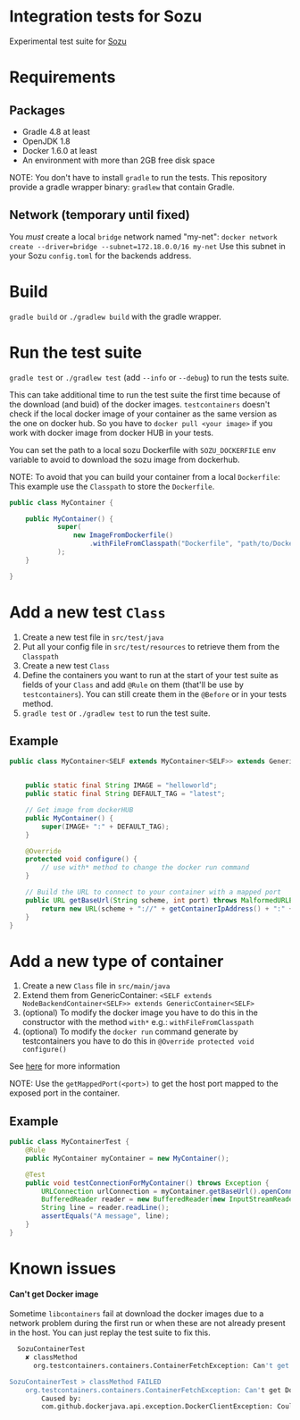 # Integration tests for Sozu

Experimental test suite for [Sozu](https://github.com/sozu-proxy/sozu)

# Requirements

## Packages

- Gradle 4.8 at least
- OpenJDK 1.8
- Docker 1.6.0 at least
- An environment with more than 2GB free disk space

NOTE: You don't have to install `gradle` to run the tests. This repository provide a gradle wrapper binary: `gradlew` that contain Gradle.

## Network (temporary until fixed)

You *must* create a local `bridge` network named "my-net":
`docker network create --driver=bridge --subnet=172.18.0.0/16 my-net`
Use this subnet in your Sozu `config.toml` for the backends address.

# Build

`gradle build` or `./gradlew build` with the gradle wrapper.

# Run the test suite

`gradle test` or `./gradlew test` (add `--info` or `--debug`) to run the tests suite.

This can take additional time to run the test suite the first time because of the download (and buid) of the docker images.
`testcontainers` doesn't check if the local docker image of your container as the same version as the one on docker hub.
So you have to `docker pull <your image>` if you work with docker image from docker HUB in your tests.


You can set the path to a local sozu Dockerfile with `SOZU_DOCKERFILE` env variable to avoid to download the sozu image from dockerhub.


NOTE: To avoid that you can build your container from a local `Dockerfile`:
This example use the `Classpath` to store the `Dockerfile`.

```java
public class MyContainer {

    public MyContainer() {
            super(
                new ImageFromDockerfile()
                    .withFileFromClasspath("Dockerfile", "path/to/Dockerfile")
            );
    }

}
```

# Add a new test `Class`

1. Create a new test file in `src/test/java`
2. Put all your config file in `src/test/resources` to retrieve them from the `Classpath`
3. Create a new test `Class`
4. Define the containers you want to run at the start of your test suite as fields of your `Class` and add `@Rule` on them
(that'll be use by `testcontainers`). You can still create them in the `@Before` or in your tests method.
5. `gradle test` or `./gradlew test` to run the test suite.

## Example

```java
public class MyContainer<SELF extends MyContainer<SELF>> extends GenericContainer<SELF> {


    public static final String IMAGE = "helloworld";
    public static final String DEFAULT_TAG = "latest";

    // Get image from dockerHUB
    public MyContainer() {
        super(IMAGE+ ":" + DEFAULT_TAG);
    }

    @Override
    protected void configure() {
        // use with* method to change the docker run command
    }

    // Build the URL to connect to your container with a mapped port
    public URL getBaseUrl(String scheme, int port) throws MalformedURLException {
        return new URL(scheme + "://" + getContainerIpAddress() + ":" + getMappedPort(port));
    }
}
```

# Add a new type of container

1. Create a new `Class` file in `src/main/java`
2. Extend them from GenericContainer: `<SELF extends NodeBackendContainer<SELF>> extends GenericContainer<SELF>`
3. (optional) To modify the docker image you have to do this in the constructor with the method `with*` e.g.: `withFileFromClasspath`
4. (optional) To modify the `docker run` command generate by testcontainers you have to do this in `@Override protected void configure()`

See [here](https://www.testcontainers.org/usage/options.html) for more information

NOTE: Use the `getMappedPort(<port>)` to get the host port mapped to the exposed port in the container.

## Example

```java
public class MyContainerTest {
    @Rule
    public MyContainer myContainer = new MyContainer();

    @Test
    public void testConnectionForMyContainer() throws Exception {
        URLConnection urlConnection = myContainer.getBaseUrl().openConnection();
        BufferedReader reader = new BufferedReader(new InputStreamReader(urlConnection.getInputStream()));
        String line = reader.readLine();
        assertEquals("A message", line);
    }
}

```

# Known issues

#### Can't get Docker image

Sometime `libcontainers` fail at download the docker images due to a network problem during the first run or when these are not already present in the host.
You can just replay the test suite to fix this.

```bash
  SozuContainerTest
    ✘ classMethod
      org.testcontainers.containers.ContainerFetchException: Can't get Docker image: org.testcontainers.images.builder.ImageFromDockerfile@1dfc4dc1

SozuContainerTest > classMethod FAILED
    org.testcontainers.containers.ContainerFetchException: Can't get Docker image: org.testcontainers.images.builder.ImageFromDockerfile@1dfc4dc1
        Caused by:
        com.github.dockerjava.api.exception.DockerClientException: Could not build image: The command '/bin/sh -c npm install' returned a non-zero code: 1
```